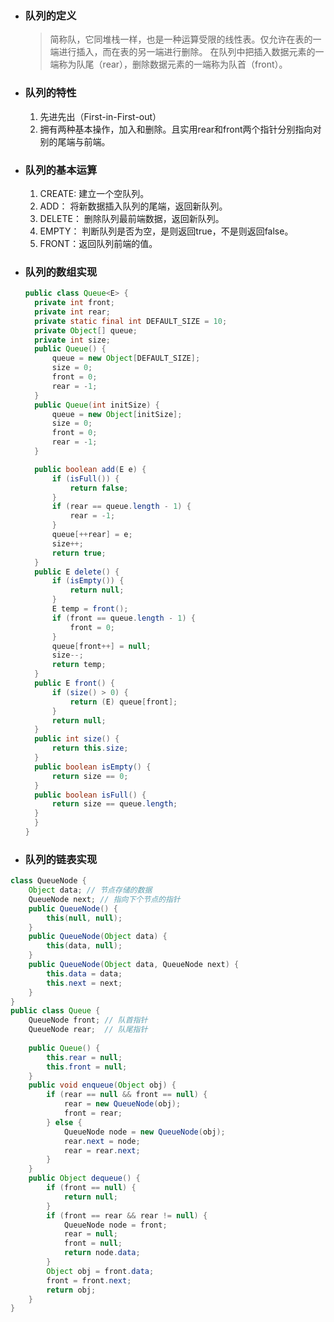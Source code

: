 - ### 队列的定义
  > 简称队，它同堆栈一样，也是一种运算受限的线性表。仅允许在表的一端进行插入，而在表的另一端进行删除。
  在队列中把插入数据元素的一端称为队尾（rear），删除数据元素的一端称为队首（front）。

- ### 队列的特性
  1. 先进先出（First-in-First-out）
  2. 拥有两种基本操作，加入和删除。且实用rear和front两个指针分别指向对别的尾端与前端。

- ### 队列的基本运算
  1. CREATE: 建立一个空队列。
  2. ADD： 将新数据插入队列的尾端，返回新队列。
  3. DELETE： 删除队列最前端数据，返回新队列。
  4. EMPTY： 判断队列是否为空，是则返回true，不是则返回false。
  5. FRONT：返回队列前端的值。
  
- ### 队列的数组实现
  ```java
  public class Queue<E> {
  	private int front;
  	private int rear;
  	private static final int DEFAULT_SIZE = 10;
  	private Object[] queue;
  	private int size;
  	public Queue() {
  		queue = new Object[DEFAULT_SIZE];
  		size = 0;
  		front = 0;
  		rear = -1;
  	}
  	public Queue(int initSize) {
  		queue = new Object[initSize];
  		size = 0;
  		front = 0;
  		rear = -1;
  	}
  
  	public boolean add(E e) {
  		if (isFull()) {
  			return false;
  		}
  		if (rear == queue.length - 1) {
  			rear = -1;
  		}
  		queue[++rear] = e;
  		size++;
  		return true;
  	}
  	public E delete() {
  		if (isEmpty()) {
  			return null;
  		}
  		E temp = front();
  		if (front == queue.length - 1) {
  			front = 0;
  		}
  		queue[front++] = null;
  		size--;
  		return temp;
  	}
  	public E front() {
  		if (size() > 0) {
  			return (E) queue[front];
  		}
  		return null;
  	}
  	public int size() {
  		return this.size;
  	}
  	public boolean isEmpty() {
  		return size == 0;
  	}
  	public boolean isFull() {
  		return size == queue.length;
  	}
	}
  }
  ```
  
- ### 队列的链表实现

```java
class QueueNode {  
    Object data; // 节点存储的数据  
    QueueNode next; // 指向下个节点的指针  
    public QueueNode() {  
        this(null, null);  
    }  
    public QueueNode(Object data) {  
        this(data, null);  
    }  
    public QueueNode(Object data, QueueNode next) {  
        this.data = data;  
        this.next = next;  
    }  
}  
public class Queue {  
    QueueNode front; // 队首指针  
    QueueNode rear;  // 队尾指针  
  
    public Queue() {  
        this.rear = null;  
        this.front = null;  
    }  
    public void enqueue(Object obj) {  
        if (rear == null && front == null) {  
            rear = new QueueNode(obj);  
            front = rear;  
        } else {  
            QueueNode node = new QueueNode(obj);  
            rear.next = node;  
            rear = rear.next;  
        }  
    }  
    public Object dequeue() {  
        if (front == null) {  
            return null;  
        }  
        if (front == rear && rear != null) {  
            QueueNode node = front;  
            rear = null;  
            front = null;  
            return node.data;  
        }  
        Object obj = front.data;  
        front = front.next;  
        return obj;  
    }  
}
```